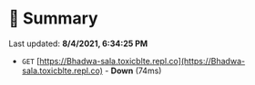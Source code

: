 # 📖 Summary
Last updated: **8/4/2021, 6:34:25 PM**

- `GET` [https://Bhadwa-sala.toxicblte.repl.co](https://Bhadwa-sala.toxicblte.repl.co) - **Down** (74ms)
